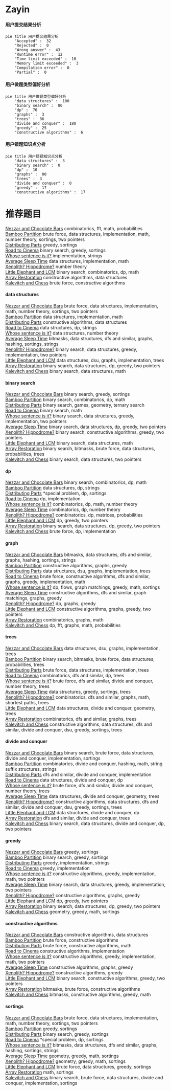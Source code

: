 # Zayin
<!-- tabs:start -->
#### **用户提交结果分析**

```mermaid
pie title 用户提交结果分析
    "Accepted" :  32
    "Rejected" :  0
    "Wrong answer" :  43
    "Runtime error" :  12
    "Time limit exceeded" :  10
    "Memory limit exceeded" :  3
    "Compilation error" :  0
    "Partial" :  0
```
#### **用户做题类型偏好分析**

```mermaid
pie title 用户做题类型偏好分析
    "data structures" :  100
    "binary search" :  80
    "dp" :  70
    "graphs" :  3
    "trees" :  86
    "divide and conquer" :  180
    "greedy" :  25
    "constructive algorithms" :  6
```
#### **用户错题知识点分析**

```mermaid
pie title 用户错题知识点分析
    "data structures" :  3
    "binary search" :  0
    "dp" :  10
    "graphs" :  00
    "trees" :  3
    "divide and conquer" :  0
    "greedy" :  17
    "constructive algorithms" :  17
```
<!-- tabs:end -->
# 推荐题目
[Nezzar and Chocolate Bars](http://codeforces.com/problemset/problem/1477/F)		combinatorics,
                        fft,
                        math,
                        probabilities		  
[Bamboo Partition](http://codeforces.com/problemset/problem/830/C)		brute force,
                        data structures,
                        implementation,
                        math,
                        number theory,
                        sortings,
                        two pointers		  
[Distributing Parts](https://codeforces.com/contest/497/problem/C)		greedy,
                        sortings		  
[Road to Cinema](http://codeforces.com/problemset/problem/729/C)		binary search,
                        greedy,
                        sortings		  
[Whose sentence is it?](http://codeforces.com/problemset/problem/312/A)		implementation,
                        strings		  
[Average Sleep Time](http://codeforces.com/problemset/problem/808/B)		data structures,
                        implementation,
                        math		  
[Xenolith? Hippodrome?](http://codeforces.com/problemset/problem/1505/D)		number theory		  
[Little Elephant and LCM](http://codeforces.com/problemset/problem/258/C)		binary search,
                        combinatorics,
                        dp,
                        math		  
[Array Restoration](http://codeforces.com/problemset/problem/1023/D)		constructive algorithms,
                        data structures		  
[Kalevitch and Chess](http://codeforces.com/problemset/problem/7/A)		brute force,
                        constructive algorithms		  
<!-- tabs:start -->
#### **data structures**
[Nezzar and Chocolate Bars](http://codeforces.com/problemset/problem/830/C)		brute force,
                        data structures,
                        implementation,
                        math,
                        number theory,
                        sortings,
                        two pointers		  
[Bamboo Partition](http://codeforces.com/problemset/problem/808/B)		data structures,
                        implementation,
                        math		  
[Distributing Parts](http://codeforces.com/problemset/problem/1023/D)		constructive algorithms,
                        data structures		  
[Road to Cinema](https://codeforces.com/contest/1432/problem/D)		data structures,
                        dp,
                        strings		  
[Whose sentence is it?](http://codeforces.com/problemset/problem/870/F)		data structures,
                        number theory		  
[Average Sleep Time](http://codeforces.com/problemset/problem/1476/E)		bitmasks,
                        data structures,
                        dfs and similar,
                        graphs,
                        hashing,
                        sortings,
                        strings		  
[Xenolith? Hippodrome?](http://codeforces.com/problemset/problem/1450/D)		binary search,
                        data structures,
                        greedy,
                        implementation,
                        two pointers		  
[Little Elephant and LCM](http://codeforces.com/problemset/problem/1416/D)		data structures,
                        dsu,
                        graphs,
                        implementation,
                        trees		  
[Array Restoration](http://codeforces.com/problemset/problem/1492/C)		binary search,
                        data structures,
                        dp,
                        greedy,
                        two pointers		  
[Kalevitch and Chess](http://codeforces.com/problemset/problem/1490/G)		binary search,
                        data structures,
                        math		  
#### **binary search**
[Nezzar and Chocolate Bars](http://codeforces.com/problemset/problem/729/C)		binary search,
                        greedy,
                        sortings		  
[Bamboo Partition](http://codeforces.com/problemset/problem/258/C)		binary search,
                        combinatorics,
                        dp,
                        math		  
[Distributing Parts](http://codeforces.com/problemset/problem/1427/H)		binary search,
                        games,
                        geometry,
                        ternary search		  
[Road to Cinema](http://codeforces.com/problemset/problem/1216/E2)		binary search,
                        math		  
[Whose sentence is it?](http://codeforces.com/problemset/problem/1450/D)		binary search,
                        data structures,
                        greedy,
                        implementation,
                        two pointers		  
[Average Sleep Time](http://codeforces.com/problemset/problem/1492/C)		binary search,
                        data structures,
                        dp,
                        greedy,
                        two pointers		  
[Xenolith? Hippodrome?](http://codeforces.com/problemset/problem/1463/D)		binary search,
                        constructive algorithms,
                        greedy,
                        two pointers		  
[Little Elephant and LCM](http://codeforces.com/problemset/problem/1490/G)		binary search,
                        data structures,
                        math		  
[Array Restoration](http://codeforces.com/problemset/problem/1479/D)		binary search,
                        bitmasks,
                        brute force,
                        data structures,
                        probabilities,
                        trees		  
[Kalevitch and Chess](http://codeforces.com/problemset/problem/1436/E)		binary search,
                        data structures,
                        two pointers		  
#### **dp**
[Nezzar and Chocolate Bars](http://codeforces.com/problemset/problem/258/C)		binary search,
                        combinatorics,
                        dp,
                        math		  
[Bamboo Partition](https://codeforces.com/contest/1432/problem/D)		data structures,
                        dp,
                        strings		  
[Distributing Parts](http://codeforces.com/problemset/problem/158/E)		*special problem,
                        dp,
                        sortings		  
[Road to Cinema](http://codeforces.com/problemset/problem/1206/B)		dp,
                        implementation		  
[Whose sentence is it?](https://codeforces.com/contest/521/problem/C)		combinatorics,
                        dp,
                        math,
                        number theory		  
[Average Sleep Time](http://codeforces.com/problemset/problem/414/B)		combinatorics,
                        dp,
                        number theory		  
[Xenolith? Hippodrome?](http://codeforces.com/problemset/problem/1151/F)		combinatorics,
                        dp,
                        matrices,
                        probabilities		  
[Little Elephant and LCM](http://codeforces.com/problemset/problem/1250/G)		dp,
                        greedy,
                        two pointers		  
[Array Restoration](http://codeforces.com/problemset/problem/1492/C)		binary search,
                        data structures,
                        dp,
                        greedy,
                        two pointers		  
[Kalevitch and Chess](https://codeforces.com/contest/1457/problem/C)		brute force,
                        dp,
                        implementation		  
#### **graph**
[Nezzar and Chocolate Bars](http://codeforces.com/problemset/problem/1476/E)		bitmasks,
                        data structures,
                        dfs and similar,
                        graphs,
                        hashing,
                        sortings,
                        strings		  
[Bamboo Partition](http://codeforces.com/problemset/problem/41/E)		constructive algorithms,
                        graphs,
                        greedy		  
[Distributing Parts](http://codeforces.com/problemset/problem/1416/D)		data structures,
                        dsu,
                        graphs,
                        implementation,
                        trees		  
[Road to Cinema](http://codeforces.com/problemset/problem/1487/C)		brute force,
                        constructive algorithms,
                        dfs and similar,
                        graphs,
                        greedy,
                        implementation,
                        math		  
[Whose sentence is it?](http://codeforces.com/problemset/problem/1437/C)		dp,
                        flows,
                        graph matchings,
                        greedy,
                        math,
                        sortings		  
[Average Sleep Time](http://codeforces.com/problemset/problem/1470/D)		constructive algorithms,
                        dfs and similar,
                        graph matchings,
                        graphs,
                        greedy		  
[Xenolith? Hippodrome?](http://codeforces.com/problemset/problem/1476/C)		dp,
                        graphs,
                        greedy		  
[Little Elephant and LCM](http://codeforces.com/problemset/problem/1304/D)		constructive algorithms,
                        graphs,
                        greedy,
                        two pointers		  
[Array Restoration](http://codeforces.com/problemset/problem/1475/C)		combinatorics,
                        graphs,
                        math		  
[Kalevitch and Chess](http://codeforces.com/problemset/problem/553/E)		dp,
                        fft,
                        graphs,
                        math,
                        probabilities		  
#### **trees**
[Nezzar and Chocolate Bars](http://codeforces.com/problemset/problem/1416/D)		data structures,
                        dsu,
                        graphs,
                        implementation,
                        trees		  
[Bamboo Partition](http://codeforces.com/problemset/problem/1479/D)		binary search,
                        bitmasks,
                        brute force,
                        data structures,
                        probabilities,
                        trees		  
[Distributing Parts](http://codeforces.com/problemset/problem/1511/C)		brute force,
                        data structures,
                        implementation,
                        trees		  
[Road to Cinema](http://codeforces.com/problemset/problem/1499/F)		combinatorics,
                        dfs and similar,
                        dp,
                        trees		  
[Whose sentence is it?](http://codeforces.com/problemset/problem/1491/E)		brute force,
                        dfs and similar,
                        divide and conquer,
                        number theory,
                        trees		  
[Average Sleep Time](http://codeforces.com/problemset/problem/1466/D)		data structures,
                        greedy,
                        sortings,
                        trees		  
[Xenolith? Hippodrome?](http://codeforces.com/problemset/problem/1495/D)		combinatorics,
                        dfs and similar,
                        graphs,
                        math,
                        shortest paths,
                        trees		  
[Little Elephant and LCM](http://codeforces.com/problemset/problem/1303/G)		data structures,
                        divide and conquer,
                        geometry,
                        trees		  
[Array Restoration](http://codeforces.com/problemset/problem/1454/E)		combinatorics,
                        dfs and similar,
                        graphs,
                        trees		  
[Kalevitch and Chess](http://codeforces.com/problemset/problem/1494/D)		constructive algorithms,
                        data structures,
                        dfs and similar,
                        divide and conquer,
                        dsu,
                        greedy,
                        sortings,
                        trees		  
#### **divide and conquer**
[Nezzar and Chocolate Bars](http://codeforces.com/problemset/problem/1461/D)		binary search,
                        brute force,
                        data structures,
                        divide and conquer,
                        implementation,
                        sortings		  
[Bamboo Partition](http://codeforces.com/problemset/problem/1466/G)		combinatorics,
                        divide and conquer,
                        hashing,
                        math,
                        string suffix structures,
                        strings		  
[Distributing Parts](http://codeforces.com/problemset/problem/1490/D)		dfs and similar,
                        divide and conquer,
                        implementation		  
[Road to Cinema](https://codeforces.com/contest/1483/problem/C)		data structures,
                        divide and conquer,
                        dp		  
[Whose sentence is it?](http://codeforces.com/problemset/problem/1491/E)		brute force,
                        dfs and similar,
                        divide and conquer,
                        number theory,
                        trees		  
[Average Sleep Time](http://codeforces.com/problemset/problem/1303/G)		data structures,
                        divide and conquer,
                        geometry,
                        trees		  
[Xenolith? Hippodrome?](http://codeforces.com/problemset/problem/1494/D)		constructive algorithms,
                        data structures,
                        dfs and similar,
                        divide and conquer,
                        dsu,
                        greedy,
                        sortings,
                        trees		  
[Little Elephant and LCM](http://codeforces.com/problemset/problem/1482/E)		data structures,
                        divide and conquer,
                        dp		  
[Array Restoration](http://codeforces.com/problemset/problem/566/C)		dfs and similar,
                        divide and conquer,
                        trees		  
[Kalevitch and Chess](http://codeforces.com/problemset/problem/1428/F)		binary search,
                        data structures,
                        divide and conquer,
                        dp,
                        two pointers		  
#### **greedy**
[Nezzar and Chocolate Bars](https://codeforces.com/contest/497/problem/C)		greedy,
                        sortings		  
[Bamboo Partition](http://codeforces.com/problemset/problem/729/C)		binary search,
                        greedy,
                        sortings		  
[Distributing Parts](http://codeforces.com/problemset/problem/1055/D)		greedy,
                        implementation,
                        strings		  
[Road to Cinema](http://codeforces.com/problemset/problem/1141/D)		greedy,
                        implementation		  
[Whose sentence is it?](http://codeforces.com/problemset/problem/1380/D)		constructive algorithms,
                        greedy,
                        implementation,
                        math,
                        two pointers		  
[Average Sleep Time](http://codeforces.com/problemset/problem/1450/D)		binary search,
                        data structures,
                        greedy,
                        implementation,
                        two pointers		  
[Xenolith? Hippodrome?](http://codeforces.com/problemset/problem/41/E)		constructive algorithms,
                        graphs,
                        greedy		  
[Little Elephant and LCM](http://codeforces.com/problemset/problem/1250/G)		dp,
                        greedy,
                        two pointers		  
[Array Restoration](http://codeforces.com/problemset/problem/1492/C)		binary search,
                        data structures,
                        dp,
                        greedy,
                        two pointers		  
[Kalevitch and Chess](https://codeforces.com/contest/1496/problem/C)		geometry,
                        greedy,
                        math,
                        sortings		  
#### **constructive algorithms**
[Nezzar and Chocolate Bars](http://codeforces.com/problemset/problem/1023/D)		constructive algorithms,
                        data structures		  
[Bamboo Partition](http://codeforces.com/problemset/problem/7/A)		brute force,
                        constructive algorithms		  
[Distributing Parts](http://codeforces.com/problemset/problem/488/B)		brute force,
                        constructive algorithms,
                        math		  
[Road to Cinema](http://codeforces.com/problemset/problem/931/B)		constructive algorithms,
                        implementation		  
[Whose sentence is it?](http://codeforces.com/problemset/problem/1380/D)		constructive algorithms,
                        greedy,
                        implementation,
                        math,
                        two pointers		  
[Average Sleep Time](http://codeforces.com/problemset/problem/41/E)		constructive algorithms,
                        graphs,
                        greedy		  
[Xenolith? Hippodrome?](http://codeforces.com/problemset/problem/1493/A)		constructive algorithms,
                        greedy		  
[Little Elephant and LCM](http://codeforces.com/problemset/problem/1463/D)		binary search,
                        constructive algorithms,
                        greedy,
                        two pointers		  
[Array Restoration](https://codeforces.com/contest/1456/problem/B)		bitmasks,
                        brute force,
                        constructive algorithms		  
[Kalevitch and Chess](http://codeforces.com/problemset/problem/1492/D)		bitmasks,
                        constructive algorithms,
                        greedy,
                        math		  
#### **sortings**
[Nezzar and Chocolate Bars](http://codeforces.com/problemset/problem/830/C)		brute force,
                        data structures,
                        implementation,
                        math,
                        number theory,
                        sortings,
                        two pointers		  
[Bamboo Partition](https://codeforces.com/contest/497/problem/C)		greedy,
                        sortings		  
[Distributing Parts](http://codeforces.com/problemset/problem/729/C)		binary search,
                        greedy,
                        sortings		  
[Road to Cinema](http://codeforces.com/problemset/problem/158/E)		*special problem,
                        dp,
                        sortings		  
[Whose sentence is it?](http://codeforces.com/problemset/problem/1476/E)		bitmasks,
                        data structures,
                        dfs and similar,
                        graphs,
                        hashing,
                        sortings,
                        strings		  
[Average Sleep Time](https://codeforces.com/contest/1496/problem/C)		geometry,
                        greedy,
                        math,
                        sortings		  
[Xenolith? Hippodrome?](http://codeforces.com/problemset/problem/1495/A)		geometry,
                        greedy,
                        math,
                        sortings		  
[Little Elephant and LCM](http://codeforces.com/problemset/problem/1497/A)		brute force,
                        data structures,
                        greedy,
                        sortings		  
[Array Restoration](http://codeforces.com/problemset/problem/1427/A)		math,
                        sortings		  
[Kalevitch and Chess](http://codeforces.com/problemset/problem/1461/D)		binary search,
                        brute force,
                        data structures,
                        divide and conquer,
                        implementation,
                        sortings		  
<!-- tabs:end -->
